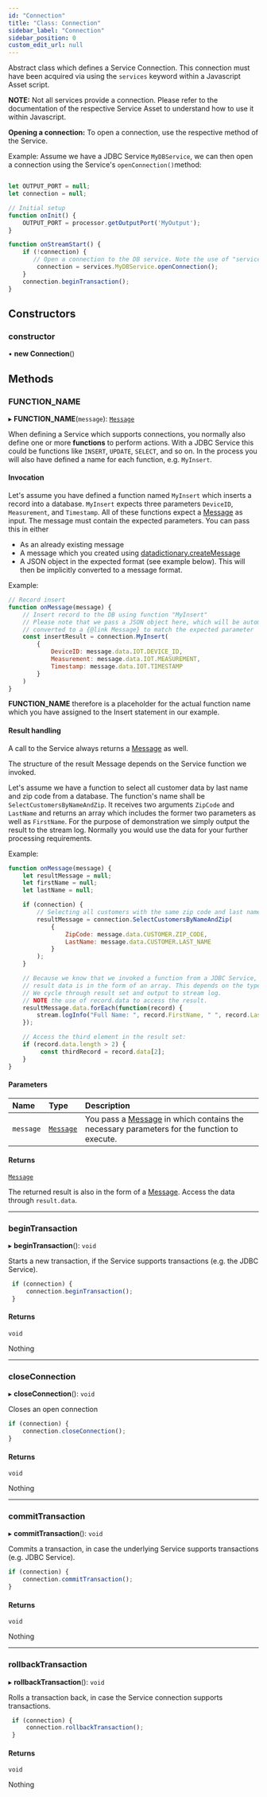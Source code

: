 ```yaml
---
id: "Connection"
title: "Class: Connection"
sidebar_label: "Connection"
sidebar_position: 0
custom_edit_url: null
---
```


Abstract class which defines a Service Connection.
This connection must have been acquired via using the `services` keyword within a Javascript Asset script.

**NOTE:** Not all services provide a connection.
Please refer to the documentation of the respective Service Asset to understand how to use it within Javascript.

 **Opening a connection:**
 To open a connection, use the respective method of the Service.

 Example: Assume we have a JDBC Service `MyDBService`, we can then open a connection using the Service's `openConnection()`method:
```js

let OUTPUT_PORT = null;
let connection = null;

// Initial setup
function onInit() {
    OUTPUT_PORT = processor.getOutputPort('MyOutput');
}

function onStreamStart() {
    if (!connection) {
       // Open a connection to the DB service. Note the use of "services" below:
        connection = services.MyDBService.openConnection();
    }
    connection.beginTransaction();
}
```

## Constructors

### constructor

• **new Connection**()

## Methods

### FUNCTION\_NAME

▸ **FUNCTION_NAME**(`message`): [`Message`](Message.md)

When defining a Service which supports connections, you normally also define one or more **functions** to perform actions.
With a JDBC Service this could be functions like `INSERT`, `UPDATE`, `SELECT`, and so on.
In the process you will also have defined a name for each function, e.g. `MyInsert`.

#### Invocation

Let's assume you have defined a function named `MyInsert` which inserts a record into a database.
`MyInsert` expects three parameters `DeviceID`, `Measurement`, and `Timestamp`.
All of these functions expect a [Message](Message.md) as input. The message must contain the expected parameters.
You can pass this in either
* As an already existing message
* A message which you created using [datadictionary.createMessage](./DataDictionary#createmessage)
* A JSON object in the expected format (see example below). This will then be implicitly converted to a message format.

Example:
```js
// Record insert
function onMessage(message) {
    // Insert record to the DB using function "MyInsert"
    // Please note that we pass a JSON object here, which will be automatically
    // converted to a {@link Message} to match the expected parameter
    const insertResult = connection.MyInsert(
        {
            DeviceID: message.data.IOT.DEVICE_ID,
            Measurement: message.data.IOT.MEASUREMENT,
            Timestamp: message.data.IOT.TIMESTAMP
        }
    )
}

```

**FUNCTION_NAME** therefore is a placeholder for the actual function name which you have assigned to the Insert statement in our example.

#### Result handling

A call to the Service always returns a [Message](Message.md) as well.

The structure of the result Message depends on the Service function we invoked.

Let's assume we have a function to select all customer data by last name and zip code from a database.
The function's name shall be `SelectCustomersByNameAndZip`.
It receives two arguments `ZipCode` and `LastName` and returns an array which includes the former two parameters as well as `FirstName`.
For the purpose of demonstration we simply output the result to the stream log. Normally you would use the data for your further processing requirements.

Example:
```js
function onMessage(message) {
    let resultMessage = null;
    let firstName = null;
    let lastName = null;

    if (connection) {
        // Selecting all customers with the same zip code and last name
        resultMessage = connection.SelectCustomersByNameAndZip(
            {
                ZipCode: message.data.CUSTOMER.ZIP_CODE,
                LastName: message.data.CUSTOMER.LAST_NAME
            }
        );
    }

    // Because we know that we invoked a function from a JDBC Service, we also know that the
    // result data is in the form of an array. This depends on the type of Service involved.
    // We cycle through result set and output to stream log.
    // NOTE the use of record.data to access the result.
    resultMessage.data.forEach(function(record) {
        stream.logInfo("Full Name: ", record.FirstName, " ", record.LastName, ", Zip: ", record.ZipCode);
    });

    // Access the third element in the result set:
    if (record.data.length > 2) {
         const thirdRecord = record.data[2];
    }
}
```

#### Parameters

| Name | Type | Description |
| :------ | :------ | :------ |
| `message` | [`Message`](Message.md) | You pass a [Message](Message.md) in which contains the necessary parameters for the function to execute. |

#### Returns

[`Message`](Message.md)

The returned result is also in the form of a [Message](Message.md). Access the data through `result.data`.

___

### beginTransaction

▸ **beginTransaction**(): `void`

Starts a new transaction, if the Service supports transactions (e.g. the JDBC Service).

```js
 if (connection) {
     connection.beginTransaction();
 }
```

#### Returns

`void`

Nothing

___

### closeConnection

▸ **closeConnection**(): `void`

Closes an open connection

```js
if (connection) {
    connection.closeConnection();
}
```

#### Returns

`void`

Nothing

___

### commitTransaction

▸ **commitTransaction**(): `void`

Commits a transaction, in case the underlying Service supports transactions (e.g. JDBC Service).

```js
if (connection) {
    connection.commitTransaction();
}
```

#### Returns

`void`

Nothing

___

### rollbackTransaction

▸ **rollbackTransaction**(): `void`

Rolls a transaction back, in case the Service connection supports transactions.

```js
 if (connection) {
     connection.rollbackTransaction();
 }
```

#### Returns

`void`

Nothing

